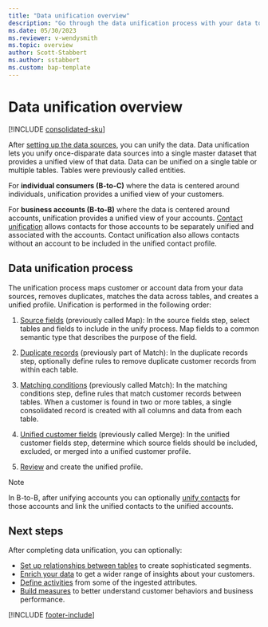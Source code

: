 ```yaml
---
title: "Data unification overview"
description: "Go through the data unification process with your data to create a single master dataset of account or customer profiles."
ms.date: 05/30/2023
ms.reviewer: v-wendysmith
ms.topic: overview
author: Scott-Stabbert
ms.author: sstabbert
ms.custom: bap-template
---
```


# Data unification overview

[!INCLUDE [consolidated-sku](./includes/consolidated-sku.md)]

After [setting up the data sources](data-sources.md), you can unify the data. Data unification lets you unify once-disparate data sources into a single master dataset that provides a unified view of that data. 
Data can be unified on a single table or multiple tables. Tables were previously called entities.

For **individual consumers (B-to-C)** where the data is centered around individuals, unification provides a unified view of your customers.

For **business accounts (B-to-B)** where the data is centered around accounts, unification provides a unified view of your accounts. [Contact unification](data-unification-contacts.md) allows contacts for those accounts to be separately unified and associated with the accounts. Contact unification also allows contacts without an account to be included in the unified contact profile.

## Data unification process

The unification process maps customer or account data from your data sources, removes duplicates, matches the data across tables, and creates a unified profile. Unification is performed in the following order:

1. [Source fields](data-unification-map-tables.md) (previously called Map): In the source fields step, select tables and fields to include in the unify process. Map fields to a common semantic type that describes the purpose of the field.

1. [Duplicate records](data-unification-duplicates.md) (previously part of Match): In the duplicate records step, optionally define rules to remove duplicate customer records from within each table.

1. [Matching conditions](data-unification-match-tables.md) (previously called Match): In the matching conditions step, define rules that match customer records between tables. When a customer is found in two or more tables, a single consolidated record is created with all columns and data from each table.

1. [Unified customer fields](data-unification-merge-tables.md) (previously called Merge): In the unified customer fields step, determine which source fields should be included, excluded, or merged into a unified customer profile.  

1. [Review](data-unification-review.md) and create the unified profile.

> [!NOTE]
> In B-to-B, after unifying accounts you can optionally [unify contacts](data-unification-contacts.md) for those accounts and link the unified contacts to the unified accounts.

## Next steps

After completing data unification, you can optionally:

- [Set up relationships between tables](relationships.md) to create sophisticated segments.
- [Enrich your data](enrichment-hub.md) to get a wider range of insights about your customers.
- [Define activities](activities.md) from some of the ingested attributes.
- [Build measures](measures.md) to better understand customer behaviors and business performance.

[!INCLUDE [footer-include](includes/footer-banner.md)]
